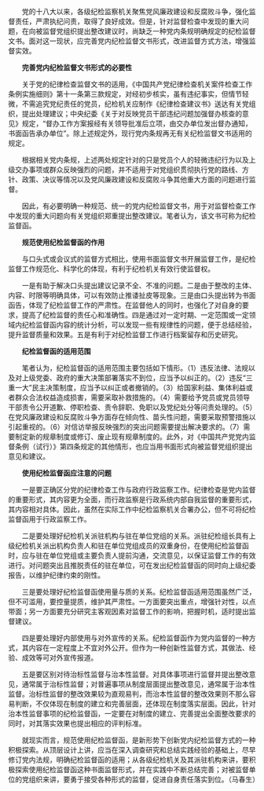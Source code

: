 　　党的十八大以来，各级纪检监察机关聚焦党风廉政建设和反腐败斗争，强化监督责任，严肃执纪问责，取得了良好成效。但是，针对监督检查中发现的重大问题，在向被监督党组织提出整改建议时，尚缺乏一种党内条规明确规定的纪检监督文书。面对这一现状，应完善党内纪检监督文书形式，改进监督方式方法，增强监督实效。

　　**完善党内纪检监督文书形式的必要性**

　　关于党的纪律检查监督文书的适用，《中国共产党纪律检查机关案件检查工作条例实施细则》第十一条第三款规定，对经初步核实，虽有违纪事实，但情节轻微，不需追究党纪责任的党员，纪检机关应制作《纪律检查建议书》送达有关党组织，提出处理建议；中央纪委《关于对反映党员干部违纪问题加强督办核查的意见》规定，“督办工作方案报经有关领导批准后立项，由交办单位发出督办通知，书面函告承办单位”。除上述规定外，现行党内条规再无有关纪检监督文书适用的规定。

　　根据相关党内条规，上述两处规定针对的只是党员个人的轻微违纪行为以及上级交办事项或群众反映强烈的问题，并不适用于对党组织贯彻执行党的路线、方针、政策、决议等情况以及党风廉政建设和反腐败斗争其他重大方面的问题进行监督。

　　因此，有必要明确一种规范、统一的党内纪检监督文书，用于对监督检查工作中发现的重大问题向有关党组织郑重提出整改建议。笔者认为，该文书可称为纪检监督函。

　　**规范使用纪检监督函的作用**

　　与口头式或会议式的监督方式相比，使用书面监督文书开展监督工作，是纪检监督工作规范化、科学化的体现，有利于纪检机关有效行使监督权。

　　一是有助于解决口头提出建议记录不全、不准的问题。二是由于整改的主体、内容、时限等明确具体，可以有效防止推诿扯皮等现象。三是由口头提出转为书面函告，体现了纪检监督工作的严肃性。在监督他人的同时，也强化了对自身的要求，提高了纪检监督的责任心和准确性。四是通过对一定时期、一定范围或一定领域内纪检监督函内容的统计分析，可以发现一些有规律性的问题，便于总结经验，提升监督质量和效果。五是有利于对纪检监督工作进行档案留存和历史研究。

　　**纪检监督函的适用范围**

　　笔者认为，纪检监督函的适用范围主要包括如下情形。（1）违反法律、法规以及对上级党委、政府的重大决策部署落实不到位，应当予以纠正的。（2）违反“三重一大”民主决策制度，应当予以纠正或者撤销的。（3）给国家利益、集体利益或者群众合法权益造成损害，需要采取补救措施的。（4）需要给予党员或党员领导干部责令公开道歉、停职检查、责令辞职、免职以及党纪处分等问责处理的。（5）在党风廉政建设和反腐败斗争方面存在倾向性、苗头性问题，需要采取预警措施以引起重视的。（6）对信访举报反映强烈的突出问题需要提出解决要求的。（7）需要制定新的规章制度或修订、废止现有规章制度的。此外，对《中国共产党党内监督条例（试行）》第四条规定的其他情形，也应当用书面形式向被监督党组织提出意见和建议。

　　**使用纪检监督函应注意的问题**

　　一是要正确区分党的纪律检查工作与政府行政监察工作。纪律检查是党内监督的重要形式，其内容更为全面，而行政监察是行政系统内部自我监督的重要形式，其内容相对具体。因此，虽然在实际工作中纪检监察机关合署办公，但不可将纪检监督函用于行政监察工作。

　　二是要处理好纪检机关派驻机构与驻在单位党组的关系。派驻纪检组长具有上级纪检机关派出机构负责人和驻在单位党组成员的双重身份，在使用纪检监督函时，应与驻在单位党组或主要负责人提前沟通，交流意见，以保证监督工作的有效进行。对问题突出且推脱责任的驻在单位，可在发出纪检监督函的同时向上级纪委报告，以维护纪律约束的刚性。

　　三是要处理好纪检监督函使用量与质的关系。纪检监督函适用范围虽然广泛，但不可滥用，要控量提质，维护其严肃性。一方面要突出重点，增强针对性，以点带面；另一方面要充分研究主客观因素对监督工作的影响，把握时机，适时提出监督建议。

　　四是要处理好内部使用与对外宣传的关系。纪检监督函作为党内监督的一种方式，其内容在一定程度上不宜对外公开。但作为一种创新性监督方式，其做法、经验、成效等可对外宣传报道。

　　五是要区别对待治标性监督与治本性监督。对具体事项进行监督并提出整改意见，通常属于治标性监督；对普遍事项从制度层面提出整改意见，通常属于治本性监督。治标性监督的整改效果较为直观易判，而治本性监督的整改效果则不那么容易判断，不仅体现在制度的建立和完善层面，还体现在制度落实层面。因此，针对治本性监督事项的纪检监督函，一定要在对制度的建立、完善提出全面整改要求的同时，对其落实效果也提出相应的评判标准。

　　就现实而言，规范使用纪检监督函，是新形势下创新党内纪检监督方式的一种积极探索。从顶层设计上讲，应当在深入调查研究和总结实践经验的基础上，尽早修订党内法规，明确纪检监督函的适用；从各级纪检机关及其派驻机构来讲，要积极探索使用纪检监督函这种书面监督形式，并在实践中不断总结完善；对被监督单位的党组织来讲，要勇于接受各种形式的监督，促进自身责任落实到位。（马春生）